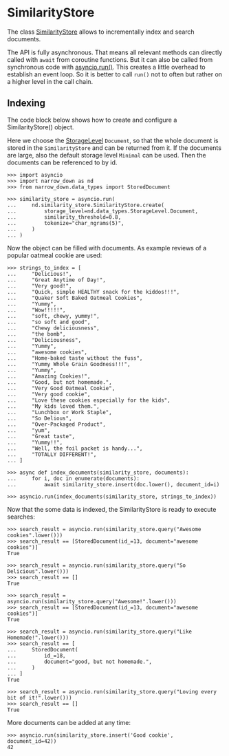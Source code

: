 # SimilarityStore

The class [SimilarityStore](narrow_down.similarity_store.SimilarityStore) allows to incrementally index and search documents.

The API is fully asynchronous. That means all relevant methods can directly called with `await` from coroutine functions. But it can also be called from synchronous code with [asyncio.run()](asyncio.run). This creates a little overhead to establish an event loop. So it is better to call `run()` not to often but rather on a higher level in the call chain. 

## Indexing
The code block below shows how to create and configure a SimilarityStore() object. 

Here we choose the [StorageLevel](narrow_down.data_types.StorageLevel) `Document`, so that the whole document is stored in the `SimilarityStore` and can be returned from it. If the documents are large, also the default storage level `Minimal` can be used. Then the documents can be referenced to by id.

```pycon
>>> import asyncio
>>> import narrow_down as nd
>>> from narrow_down.data_types import StoredDocument

>>> similarity_store = asyncio.run(
...     nd.similarity_store.SimilarityStore.create(
...         storage_level=nd.data_types.StorageLevel.Document,
...         similarity_threshold=0.8,
...         tokenize="char_ngrams(5)",
...     )
... )

```

Now the object can be filled with documents. As example reviews of a popular oatmeal cookie are used:
```pycon
>>> strings_to_index = [
...     "Delicious!",
...     "Great Anytime of Day!",
...     "Very good!",
...     "Quick, simple HEALTHY snack for the kiddos!!!",
...     "Quaker Soft Baked Oatmeal Cookies",
...     "Yummy",
...     "Wow!!!!!",
...     "soft, chewy, yummy!",
...     "so soft and good",
...     "Chewy deliciousness",
...     "the bomb",
...     "Deliciousness",
...     "Yummy",
...     "awesome cookies",
...     "Home-baked taste without the fuss",
...     "Yummy Whole Grain Goodness!!!",
...     "Yummy",
...     "Amazing Cookies!",
...     "Good, but not homemade.",
...     "Very Good Oatmeal Cookie",
...     "Very good cookie",
...     "Love these cookies especially for the kids",
...     "My kids loved them.",
...     "Lunchbox or Work Staple",
...     "So Delious",
...     "Over-Packaged Product",
...     "yum",
...     "Great taste",
...     "Yummy!!",
...     "Well, the foil packet is handy...",
...     "TOTALLY DIFFERENT!",
... ]

>>> async def index_documents(similarity_store, documents):
...     for i, doc in enumerate(documents):
...         await similarity_store.insert(doc.lower(), document_id=i)

>>> asyncio.run(index_documents(similarity_store, strings_to_index))

```

Now that the some data is indexed, the SimilarityStore is ready to execute searches:
```pycon
>>> search_result = asyncio.run(similarity_store.query("Awesome cookies".lower()))
>>> search_result == [StoredDocument(id_=13, document="awesome cookies")]
True

>>> search_result = asyncio.run(similarity_store.query("So Delicious".lower()))
>>> search_result == []
True

>>> search_result = asyncio.run(similarity_store.query("Awesome!".lower()))
>>> search_result == [StoredDocument(id_=13, document="awesome cookies")]
True

>>> search_result = asyncio.run(similarity_store.query("Like Homemade!".lower()))
>>> search_result == [
...     StoredDocument(
...         id_=18,
...         document="good, but not homemade.",
...     )
... ]
True

>>> search_result = asyncio.run(similarity_store.query("Loving every bit of it!".lower()))
>>> search_result == []
True

```

More documents can be added at any time:
```pycon
>>> asyncio.run(similarity_store.insert('Good cookie', document_id=42))
42

```
